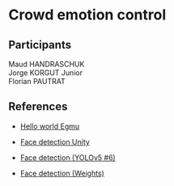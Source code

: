 # Crowd emotion control

## Participants
Maud HANDRASCHUK  
Jorge KORGUT Junior  
Florian PAUTRAT  

## References
- [Hello world Egmu](https://www.emgu.com/wiki/index.php/Hello_World_in_CSharp)  
- [Face detection Unity](https://github.com/dao-duc-tung/face-detection-unity-emgucv-onnx?tab=readme-ov-file#about-the-project)  

- [Face detection (YOLOv5 #6)](https://paperswithcode.com/paper/yolo5face-why-reinventing-a-face-detector)   
- [Face detection (Weights)](https://github.com/hpc203/yolov8-face-landmarks-opencv-dnn)  

